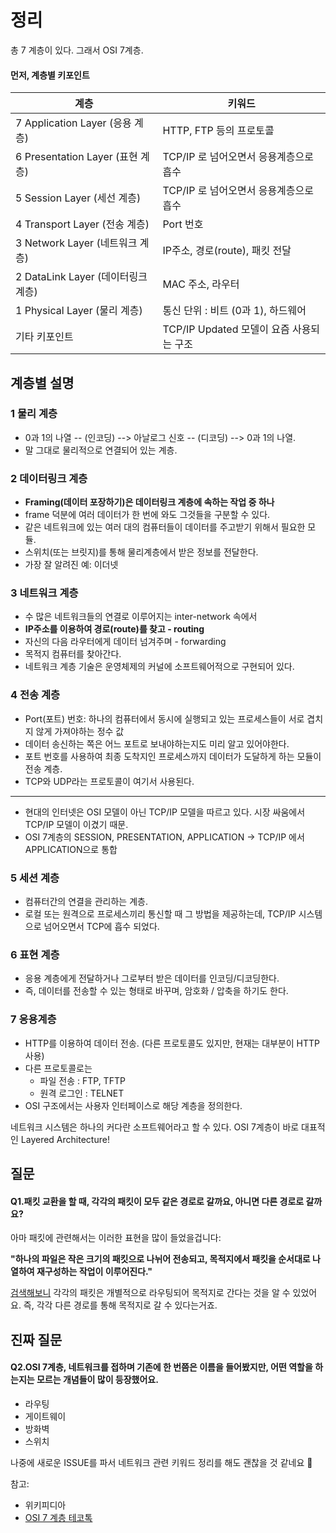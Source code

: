 # 정리

총 7 계층이 있다. 그래서 OSI 7계층.

#### 먼저, 계층별 키포인트
| 계층 | 키워드 |
|--|--|
| 7 Application Layer (응용 계층) | HTTP, FTP 등의 프로토콜 |
| 6 Presentation Layer (표현 계층) | TCP/IP 로 넘어오면서 응용계층으로 흡수 |
| 5 Session Layer (세선 계층) | TCP/IP 로 넘어오면서 응용계층으로 흡수 |
| 4 Transport Layer (전송 계층) | Port 번호  |
| 3 Network Layer (네트워크 계층) | IP주소, 경로(route), 패킷 전달 |
| 2 DataLink Layer (데이터링크 계층) | MAC 주소, 라우터 |
| 1 Physical Layer (물리 계층) | 통신 단위 : 비트 (0과 1), 하드웨어 |
| 기타 키포인트 | TCP/IP Updated 모델이 요즘 사용되는 구조 |

## 계층별 설명

### 1 물리 계층
* 0과 1의 나열 -- (인코딩) --> 아날로그 신호 --  (디코딩) --> 0과 1의 나열.
* 말 그대로 물리적으로 연결되어 있는 계층.

### 2 데이터링크 계층
* **Framing(데이터 포장하기)은 데이터링크 계층에 속하는 작업 중 하나**
* frame 덕분에 여러 데이터가 한 번에 와도 그것들을 구분할 수 있다.
* 같은 네트워크에 있는 여러 대의 컴퓨터들이 데이터를 주고받기 위해서 필요한 모듈.
* 스위치(또는 브릿지)를 통해 물리계층에서 받은 정보를 전달한다.
* 가장 잘 알려진 예: 이더넷

### 3 네트워크 계층
* 수 많은 네트워크들의 연결로 이루어지는 inter-network 속에서
* **IP주소를 이용하여 경로(route)를 찾고 - routing**
* 자신의 다음 라우터에게 데이터 넘겨주며 - forwarding
* 목적지 컴퓨터를 찾아간다.
* 네트워크 계층 기술은 운영체제의 커널에 소프트웨어적으로 구현되어 있다.

### 4 전송 계층
* Port(포트) 번호: 하나의 컴퓨터에서 동시에 실행되고 있는 프로세스들이 서로 겹치지 않게 가져야하는 정수 값
* 데이터 송신하는 쪽은 어느 포트로 보내야하는지도 미리 알고 있어야한다.
* 포트 번호를 사용하여 최종 도착지인 프로세스까지 데이터가 도달하게 하는 모듈이 전송 계층.
* TCP와 UDP라는 프로토콜이 여기서 사용된다.

-----

* 현대의 인터넷은 OSI 모델이 아닌 TCP/IP 모델을 따르고 있다. 시장 싸움에서 TCP/IP 모델이 이겼기 때문.
* OSI 7계층의 SESSION, PRESENTATION, APPLICATION -> TCP/IP 에서 APPLICATION으로 통합

### 5 세션 계층
* 컴퓨터간의 연결을 관리하는 계층.
* 로컬 또는 원격으로 프로세스끼리 통신할 때 그 방법을 제공하는데, TCP/IP 시스템으로 넘어오면서 TCP에 흡수 되었다.


### 6 표현 계층
* 응용 계층에게 전달하거나 그로부터 받은 데이터를 인코딩/디코딩한다.
* 즉, 데이터를 전송할 수 있는 형태로 바꾸며, 암호화 / 압축을 하기도 한다.

### 7 응용계층
* HTTP를 이용하여 데이터 전송. (다른 프로토콜도 있지만, 현재는 대부분이 HTTP 사용)
* 다른 프로토콜로는
    * 파일 전송 : FTP, TFTP
    * 원격 로그인 : TELNET
* OSI 구조에서는 사용자 인터페이스로 해당 계층을 정의한다.

네트워크 시스템은 하나의 커다란 소프트웨어라고 할 수 있다. OSI 7계층이 바로 대표적인 Layered Architecture!

## 질문
#### Q1.패킷 교환을 할 때, 각각의 패킷이 모두 같은 경로로 갈까요, 아니면 다른 경로로 갈까요?
아마 패킷에 관련해서는 이러한 표현을 많이 들었을겁니다:

**"하나의 파일은 작은 크기의 패킷으로 나뉘어 전송되고, 목적지에서 패킷을 순서대로 나열하여 재구성하는 작업이 이루어진다."**

[검색해보니](https://ko.wikipedia.org/wiki/%ED%8C%A8%ED%82%B7_%EA%B5%90%ED%99%98) 각각의 패킷은 개별적으로 라우팅되어
목적지로 간다는 것을 알 수 있었어요. 즉, 각각 다른 경로를 통해 목적지로 갈 수 있다는거죠.

## 진짜 질문
#### Q2.OSI 7계층, 네트워크를 접하며 기존에 한 번쯤은 이름을 들어봤지만, 어떤 역할을 하는지는 모르는 개념들이 많이 등장했어요.
* 라우팅
* 게이트웨이
* 방화벽
* 스위치

나중에 새로운 ISSUE를 파서 네트워크 관련 키워드 정리를 해도 괜찮을 것 같네요 🤔

참고:
* 위키피디아
* [OSI 7 계층 테코톡](https://www.youtube.com/watch?v=1pfTxp25MA8)